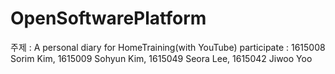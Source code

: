 # OpenSoftwarePlatform

주제 : A personal diary for HomeTraining(with YouTube)
participate : 1615008 Sorim Kim, 1615009 Sohyun Kim, 1615049 Seora Lee, 1615042 Jiwoo Yoo
